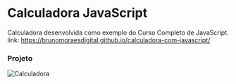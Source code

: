 # Calculadora JavaScript
Calculadora desenvolvida como exemplo do Curso Completo de JavaScript.
link: https://brunomoraesdigital.github.io/calculadora-com-javascript/
### Projeto
![Calculadora](https://firebasestorage.googleapis.com/v0/b/hcode-com-br.appspot.com/o/calculadora-hcode.jpg?alt=media&token=5406aa3f-b965-401c-9b4e-654609c78b33)

